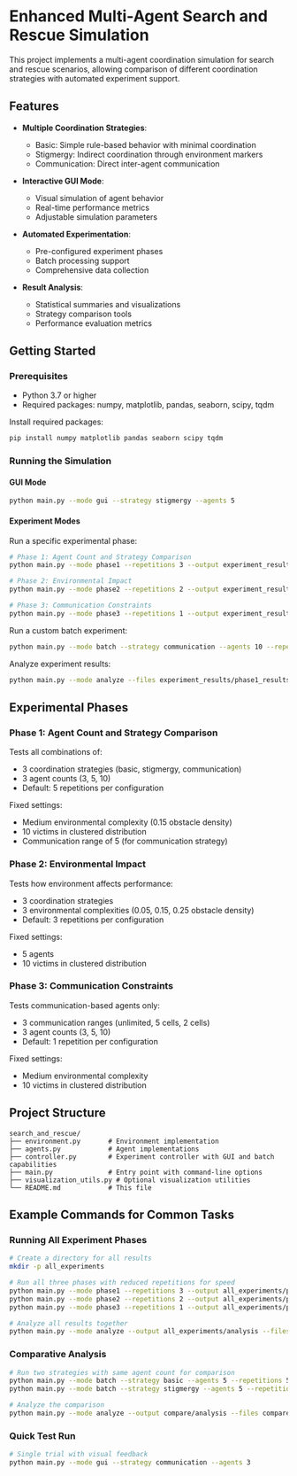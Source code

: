 # Enhanced Multi-Agent Search and Rescue Simulation

This project implements a multi-agent coordination simulation for search and rescue scenarios, allowing comparison of different coordination strategies with automated experiment support.

## Features

- **Multiple Coordination Strategies**:
  - Basic: Simple rule-based behavior with minimal coordination
  - Stigmergy: Indirect coordination through environment markers
  - Communication: Direct inter-agent communication

- **Interactive GUI Mode**:
  - Visual simulation of agent behavior
  - Real-time performance metrics
  - Adjustable simulation parameters

- **Automated Experimentation**:
  - Pre-configured experiment phases
  - Batch processing support
  - Comprehensive data collection

- **Result Analysis**:
  - Statistical summaries and visualizations
  - Strategy comparison tools
  - Performance evaluation metrics

## Getting Started

### Prerequisites

- Python 3.7 or higher
- Required packages: numpy, matplotlib, pandas, seaborn, scipy, tqdm

Install required packages:
```bash
pip install numpy matplotlib pandas seaborn scipy tqdm
```

### Running the Simulation

#### GUI Mode

```bash
python main.py --mode gui --strategy stigmergy --agents 5
```

#### Experiment Modes

Run a specific experimental phase:
```bash
# Phase 1: Agent Count and Strategy Comparison
python main.py --mode phase1 --repetitions 3 --output experiment_results/phase1

# Phase 2: Environmental Impact
python main.py --mode phase2 --repetitions 2 --output experiment_results/phase2

# Phase 3: Communication Constraints
python main.py --mode phase3 --repetitions 1 --output experiment_results/phase3
```

Run a custom batch experiment:
```bash
python main.py --mode batch --strategy communication --agents 10 --repetitions 5
```

Analyze experiment results:
```bash
python main.py --mode analyze --files experiment_results/phase1_results_*.csv experiment_results/phase2_results_*.csv
```

## Experimental Phases

### Phase 1: Agent Count and Strategy Comparison
Tests all combinations of:
- 3 coordination strategies (basic, stigmergy, communication)
- 3 agent counts (3, 5, 10)
- Default: 5 repetitions per configuration

Fixed settings:
- Medium environmental complexity (0.15 obstacle density)
- 10 victims in clustered distribution
- Communication range of 5 (for communication strategy)

### Phase 2: Environmental Impact
Tests how environment affects performance:
- 3 coordination strategies
- 3 environmental complexities (0.05, 0.15, 0.25 obstacle density)
- Default: 3 repetitions per configuration

Fixed settings:
- 5 agents
- 10 victims in clustered distribution

### Phase 3: Communication Constraints
Tests communication-based agents only:
- 3 communication ranges (unlimited, 5 cells, 2 cells)
- 3 agent counts (3, 5, 10)
- Default: 1 repetition per configuration

Fixed settings:
- Medium environmental complexity
- 10 victims in clustered distribution


## Project Structure

```
search_and_rescue/
├── environment.py       # Environment implementation
├── agents.py            # Agent implementations
├── controller.py        # Experiment controller with GUI and batch capabilities
├── main.py              # Entry point with command-line options
├── visualization_utils.py # Optional visualization utilities
└── README.md            # This file
```

## Example Commands for Common Tasks

### Running All Experiment Phases

```bash
# Create a directory for all results
mkdir -p all_experiments

# Run all three phases with reduced repetitions for speed
python main.py --mode phase1 --repetitions 3 --output all_experiments/phase1
python main.py --mode phase2 --repetitions 2 --output all_experiments/phase2
python main.py --mode phase3 --repetitions 1 --output all_experiments/phase3

# Analyze all results together
python main.py --mode analyze --output all_experiments/analysis --files all_experiments/phase*/*.csv
```

### Comparative Analysis

```bash
# Run two strategies with same agent count for comparison
python main.py --mode batch --strategy basic --agents 5 --repetitions 5 --output compare/basic
python main.py --mode batch --strategy stigmergy --agents 5 --repetitions 5 --output compare/stigmergy

# Analyze the comparison
python main.py --mode analyze --output compare/analysis --files compare/basic/*.csv compare/stigmergy/*.csv
```

### Quick Test Run

```bash
# Single trial with visual feedback
python main.py --mode gui --strategy communication --agents 3
```
